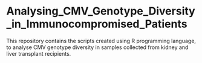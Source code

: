 # Analysing_CMV_Genotype_Diversity_in_Immunocompromised_Patients
This repository contains the scripts created using R programming language, to analyse CMV genotype diversity in samples collected from kidney and liver transplant recipients. 
